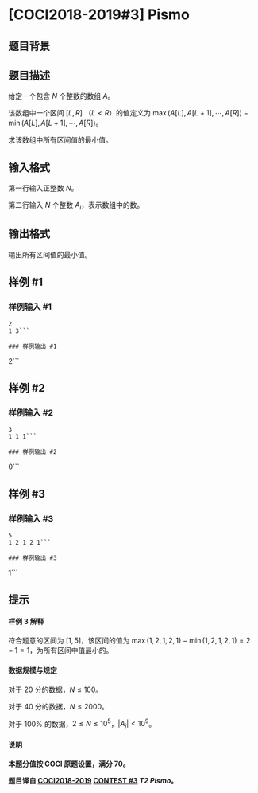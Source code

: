 # [COCI2018-2019#3] Pismo

## 题目背景



## 题目描述

给定一个包含 $N$ 个整数的数组 $A$。

该数组中一个区间 $[L,R]$ （$L \lt R$）的值定义为 $\max(A[L],A[L+1],\cdots,A[R])-\min(A[L],A[L+1],\cdots,A[R])$。

求该数组中所有区间值的最小值。

## 输入格式

第一行输入正整数 $N$。

第二行输入 $N$ 个整数 $A_i$，表示数组中的数。

## 输出格式

输出所有区间值的最小值。

## 样例 #1

### 样例输入 #1
```
2
1 3```

### 样例输出 #1

```
2```

## 样例 #2

### 样例输入 #2
```
3
1 1 1```

### 样例输出 #2

```
0```

## 样例 #3

### 样例输入 #3
```
5
1 2 1 2 1```

### 样例输出 #3

```
1```

## 提示

#### 样例 3 解释

符合题意的区间为 $[1,5]$，该区间的值为 $\max(1,2,1,2,1)-\min(1,2,1,2,1)=2-1=1$，为所有区间中值最小的。

#### 数据规模与规定

对于 $20$ 分的数据，$N \le 100$。

对于 $40$ 分的数据，$N \le 2000$。

对于 $100\%$ 的数据，$2 \le N \le 10^5$，$|A_i| \lt 10^9$。

#### 说明

**本题分值按 COCI 原题设置，满分 $70$。**

**题目译自 [COCI2018-2019](https://hsin.hr/coci/archive/2018_2019/) [CONTEST #3](https://hsin.hr/coci/archive/2018_2019/contest3_tasks.pdf)  _T2 Pismo_。**
